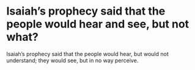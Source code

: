 # Isaiah’s prophecy said that the people would hear and see, but not what?

Isaiah’s prophecy said that the people would hear, but would not understand; they would see, but in no way perceive.
